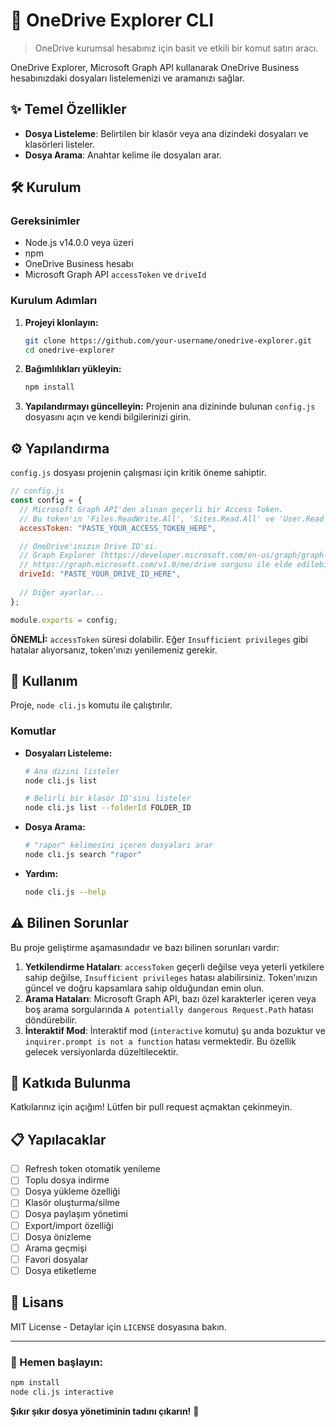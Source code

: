 # 🚀 OneDrive Explorer CLI

> OneDrive kurumsal hesabınız için basit ve etkili bir komut satırı aracı.

OneDrive Explorer, Microsoft Graph API kullanarak OneDrive Business hesabınızdaki dosyaları listelemenizi ve aramanızı sağlar.

## ✨ Temel Özellikler

- **Dosya Listeleme**: Belirtilen bir klasör veya ana dizindeki dosyaları ve klasörleri listeler.
- **Dosya Arama**: Anahtar kelime ile dosyaları arar.

## 🛠️ Kurulum

### Gereksinimler
- Node.js v14.0.0 veya üzeri
- npm
- OneDrive Business hesabı
- Microsoft Graph API `accessToken` ve `driveId`

### Kurulum Adımları

1.  **Projeyi klonlayın:**
    ```bash
    git clone https://github.com/your-username/onedrive-explorer.git
    cd onedrive-explorer
    ```

2.  **Bağımlılıkları yükleyin:**
    ```bash
    npm install
    ```

3.  **Yapılandırmayı güncelleyin:**
    Projenin ana dizininde bulunan `config.js` dosyasını açın ve kendi bilgilerinizi girin.

## ⚙️ Yapılandırma

`config.js` dosyası projenin çalışması için kritik öneme sahiptir.

```javascript
// config.js
const config = {
  // Microsoft Graph API'den alınan geçerli bir Access Token.
  // Bu token'ın 'Files.ReadWrite.All', 'Sites.Read.All' ve 'User.Read' gibi izinlere sahip olması gerekir.
  accessToken: "PASTE_YOUR_ACCESS_TOKEN_HERE",

  // OneDrive'ınızın Drive ID'si.
  // Graph Explorer (https://developer.microsoft.com/en-us/graph/graph-explorer) üzerinden
  // https://graph.microsoft.com/v1.0/me/drive sorgusu ile elde edilebilir.
  driveId: "PASTE_YOUR_DRIVE_ID_HERE",
  
  // Diğer ayarlar...
};

module.exports = config;
```

**ÖNEMLİ:** `accessToken` süresi dolabilir. Eğer `Insufficient privileges` gibi hatalar alıyorsanız, token'ınızı yenilemeniz gerekir.

## 🎯 Kullanım

Proje, `node cli.js` komutu ile çalıştırılır.

### Komutlar

- **Dosyaları Listeleme:**
  ```bash
  # Ana dizini listeler
  node cli.js list

  # Belirli bir klasör ID'sini listeler
  node cli.js list --folderId FOLDER_ID
  ```

- **Dosya Arama:**
  ```bash
  # "rapor" kelimesini içeren dosyaları arar
  node cli.js search "rapor"
  ```

- **Yardım:**
  ```bash
  node cli.js --help
  ```

## ⚠️ Bilinen Sorunlar

Bu proje geliştirme aşamasındadır ve bazı bilinen sorunları vardır:

1.  **Yetkilendirme Hataları**: `accessToken` geçerli değilse veya yeterli yetkilere sahip değilse, `Insufficient privileges` hatası alabilirsiniz. Token'ınızın güncel ve doğru kapsamlara sahip olduğundan emin olun.
2.  **Arama Hataları**: Microsoft Graph API, bazı özel karakterler içeren veya boş arama sorgularında `A potentially dangerous Request.Path` hatası döndürebilir.
3.  **İnteraktif Mod**: İnteraktif mod (`interactive` komutu) şu anda bozuktur ve `inquirer.prompt is not a function` hatası vermektedir. Bu özellik gelecek versiyonlarda düzeltilecektir.

## 🤝 Katkıda Bulunma

Katkılarınız için açığım! Lütfen bir pull request açmaktan çekinmeyin.

## 📋 Yapılacaklar

- [ ] Refresh token otomatik yenileme
- [ ] Toplu dosya indirme
- [ ] Dosya yükleme özelliği
- [ ] Klasör oluşturma/silme
- [ ] Dosya paylaşım yönetimi
- [ ] Export/import özelliği
- [ ] Dosya önizleme
- [ ] Arama geçmişi
- [ ] Favori dosyalar
- [ ] Dosya etiketleme

## 📄 Lisans

MIT License - Detaylar için `LICENSE` dosyasına bakın.

---

### 🚀 Hemen başlayın:

```bash
npm install
node cli.js interactive
```

**Şıkır şıkır dosya yönetiminin tadını çıkarın!** 🎉 